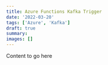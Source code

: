 ```yaml
---
title: Azure Functions Kafka Trigger
date: '2022-03-20'
tags: ['Azure', 'Kafka']
draft: true
summary:
images: []
---
```


Content to go here
